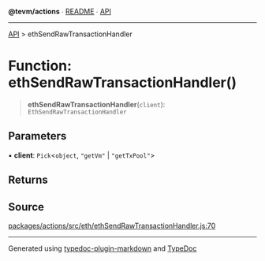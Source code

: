 **@tevm/actions** ∙ [README](../README.md) ∙ [API](../API.md)

***

[API](../API.md) > ethSendRawTransactionHandler

# Function: ethSendRawTransactionHandler()

> **ethSendRawTransactionHandler**(`client`): `EthSendRawTransactionHandler`

## Parameters

▪ **client**: `Pick`\<`object`, `"getVm"` \| `"getTxPool"`\>

## Returns

## Source

[packages/actions/src/eth/ethSendRawTransactionHandler.js:70](https://github.com/evmts/tevm-monorepo/blob/main/packages/actions/src/eth/ethSendRawTransactionHandler.js#L70)

***
Generated using [typedoc-plugin-markdown](https://www.npmjs.com/package/typedoc-plugin-markdown) and [TypeDoc](https://typedoc.org/)
